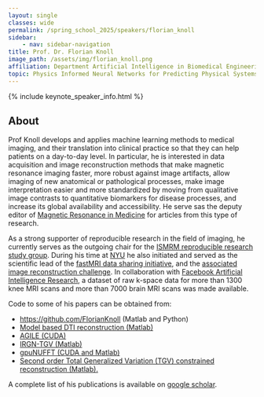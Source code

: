 ```yaml
---
layout: single
classes: wide
permalink: /spring_school_2025/speakers/florian_knoll
sidebar:
    - nav: sidebar-navigation
title: Prof. Dr. Florian Knoll
image_path: /assets/img/florian_knoll.png
affiliation: Department Artificial Intelligence in Biomedical Engineering (AIBE)
topic: Physics Informed Neural Networks for Predicting Physical Systems Behavior
---
```




{% include keynote_speaker_info.html %}


## About
Prof Knoll develops and applies machine learning methods to medical imaging, and their translation into clinical practice so that they can help patients on a day-to-day level. In particular, he is interested in data acquisition and image reconstruction methods that make magnetic resonance imaging faster, more robust against image artifacts, allow imaging of new anatomical or pathological processes, make image interpretation easier and more standardized by moving from qualitative image contrasts to quantitative biomarkers for disease processes, and increase its global availability and accessibility. He serve sas the deputy editor of <a href="https://onlinelibrary.wiley.com/journal/15222594">Magnetic Resonance in Medicine</a> for articles from this type of research.

As a strong supporter of reproducible research in the field of imaging, he currently serves as the outgoing chair for the <a href="https://www.ismrm.org/study-groups/reproducible-research/">ISMRM reproducible research study group</a>. 
During his time at <a href="https://med.nyu.edu/departments-institutes/radiology/research">NYU</a> he also initiated and served as the scientific lead of the <a href="https://fastmri.med.nyu.edu/">fastMRI data sharing initiative</a>, and the <a href="https://fastmri.org/">associated image reconstruction challenge</a>. In collaboration with <a href="https://ai.facebook.com/">Facebook Artificial Intelligence Research</a>, a dataset of raw k-space data for more than 1300 knee MRI scans and more than 7000 brain MRI scans was made available.

Code to some of his papers can be obtained from:

- <a href="https://github.com/FlorianKnoll">https://github.com/FlorianKnoll (Matlab and Python)</a>
- <a href="http://cai2r.net/resources/software/model-based-dti-reconstruction-variational-constraints">Model based DTI reconstruction (Matlab)</a>
- <a href="http://www.cai2r.net/resources/software/agile-gpu-image-reconstruction-library">AGILE (CUDA)</a>
- <a href="http://www.cai2r.net/resources/software/irgn-tgv-matlab-reconstruction-code">IRGN-TGV (Matlab)</a>
- <a href="http://cai2r.net/resources/software/gpunufft-open-source-gpu-library-3d-gridding-direct-matlab-interface">gpuNUFFT (CUDA and Matlab)</a>
- <a href="http://cai2r.net/resources/software/second-order-tgv-reconstruction-undersampled-radial-mr">Second order Total Generalized Variation (TGV) constrained reconstruction (Matlab).</a>

A complete list of his publications is available on <a href="https://scholar.google.com/citations?user=FFUVmiUAAAAJ&amp;hl=de">google scholar</a>.
